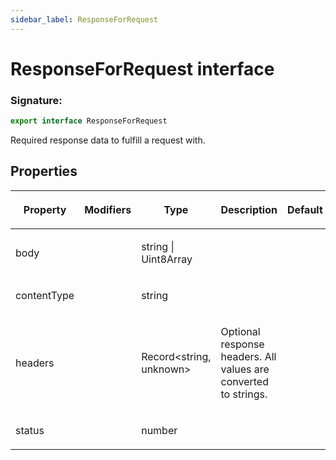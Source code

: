 ```yaml
---
sidebar_label: ResponseForRequest
---
```


# ResponseForRequest interface

### Signature:

```typescript
export interface ResponseForRequest
```

Required response data to fulfill a request with.

## Properties

<table><thead><tr><th>

Property

</th><th>

Modifiers

</th><th>

Type

</th><th>

Description

</th><th>

Default

</th></tr></thead>
<tbody><tr><td>

<span id="body">body</span>

</td><td>

</td><td>

string \| Uint8Array

</td><td>

</td><td>

</td></tr>
<tr><td>

<span id="contenttype">contentType</span>

</td><td>

</td><td>

string

</td><td>

</td><td>

</td></tr>
<tr><td>

<span id="headers">headers</span>

</td><td>

</td><td>

Record&lt;string, unknown&gt;

</td><td>

Optional response headers. All values are converted to strings.

</td><td>

</td></tr>
<tr><td>

<span id="status">status</span>

</td><td>

</td><td>

number

</td><td>

</td><td>

</td></tr>
</tbody></table>

